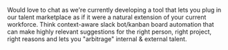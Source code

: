 Would love to chat as we're currently developing a tool that lets you plug in our talent marketplace as if it were a natural extension of your current workforce. Think context-aware slack bot/kanban board automation that can make highly relevant suggestions for the right person, right project, right reasons and lets you "arbitrage" internal & external talent.